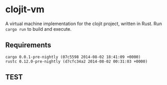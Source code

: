 clojit-vm
=========

A virtual machine implementation for the clojit project, written in Rust. Run
`cargo run` to build and execute.

## Requirements

    cargo 0.0.1-pre-nightly (07c5598 2014-08-02 18:41:09 +0000)
    rustc 0.12.0-pre-nightly (d7cfc34a2 2014-08-02 00:31:03 +0000)
    
## TEST
